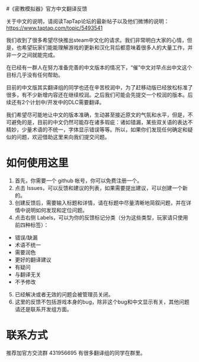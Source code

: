 #《密教模拟器》官方中文翻译反馈

关于中文的说明，请阅读TapTap论坛的最新帖子以及他们微博的说明：
https://www.taptap.com/topic/5493541

我们收到了很多希望尽快推出steam中文化的请求。我们非常明白大家的心情，但是，也希望玩家们能能理解游戏的更新和汉化背后都意味着很多人的大量工作，并非一夕之间就能完成。

在已经有一群人在努力准备完善的中文版本的情况下，“催”中文对早点出中文这个目标几乎没有任何帮助。

目前的中文版其实翻译组的同学也还在辛苦校润中，为了赶移动版已经放松标准了很多，有不少新增内容还在继续校润。之后我们可能会先提交一个校润的版本。后续还有2个计划中/开发中的DLC需要翻译。

我们希望尽可能地让中文的版本准确，生动甚至接近原文的气氛和水平，但是，不可避免的是，目前的中文仍然可能存在诸多瑕疵：诸如错漏，某些双关语的表达不精妙，少量术语的不统一，字体显示错误等等。所以，如果你们发现任何确定和疑似的问题，欢迎借助这里来向我们提交问题。

# 如何使用这里

1. 首先，你需要一个 github 帐号，你可以免费注册一个。
2. 点击 Issues，可以反馈和建议的列表，如果需要提出建议，可以创建一个新的。
3. 创建反馈后，需要输入标题和详情，请在标题中尽量清晰地简叙问题，并在详情中说明如何发现和定位问题。
4. 点击右侧 Labels，可以为你的反馈标记分类（分为这些类型，玩家请只使用前四种标签）：
  - 错误/缺漏
  - 术语不统一
  - 需要润色
  - 更好的翻译建议
  - 有疑问
  - 与翻译无关
  - 不予修改
5. 已经解决或者无效的问题会被管理员关闭。
6. 这里的反馈不包括游戏本身的bug，除非这个bug和中文显示有关，其他问题请还是联系开发组方面。

# 联系方式

推荐加官方交流群 431956695
有很多翻译组的同学在群里。
